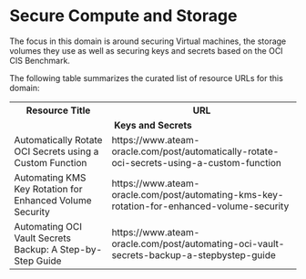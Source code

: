 # Secure Compute and Storage

The focus in this domain is around securing Virtual machines, the storage volumes they use as well as securing keys and secrets based on the OCI CIS Benchmark.

The following table summarizes the curated list of resource URLs for this domain:
<table>
  <tr>
    <th>Resource Title</th>
    <th>URL</th>
  </tr>
  <tr>
    <td colspan="2" align="center"><strong>Keys and Secrets</strong></td>
  </tr>
  <tr>
    <td>Automatically Rotate OCI Secrets using a Custom Function</td>
    <td>https://www.ateam-oracle.com/post/automatically-rotate-oci-secrets-using-a-custom-function</td>
  </tr>
  <tr>
    <td>Automating KMS Key Rotation for Enhanced Volume Security</td>
    <td>https://www.ateam-oracle.com/post/automating-kms-key-rotation-for-enhanced-volume-security</td>
  </tr>
  <tr>
    <td>Automating OCI Vault Secrets Backup: A Step-by-Step Guide</td>
    <td>https://www.ateam-oracle.com/post/automating-oci-vault-secrets-backup-a-stepbystep-guide</td>
  </tr>
</table>


